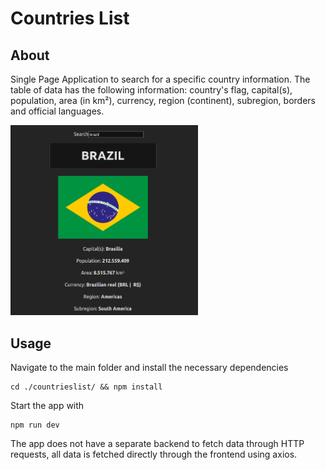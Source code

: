 # Countries List
## About
Single Page Application to search for a specific country information. The table of data has the following information: country's flag, capital(s), population, area (in km²), currency, region (continent), subregion, borders and official languages.

<img src="../github/screenshots/countrieslist.png" alt="Countries List app UI" width="300"/>

## Usage
Navigate to the main folder and install the necessary dependencies
  ```
  cd ./countrieslist/ && npm install
  ```

Start the app with
  ```
  npm run dev
  ```

The app does not have a separate backend to fetch data through HTTP requests, all data is fetched directly through the frontend using axios.
